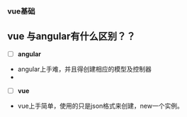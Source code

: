 ### vue基础
## vue 与angular有什么区别？？

- [ ] **angular**
-  angular上手难，并且得创建相应的模型及控制器
-  

- [ ] **vue**
- vue上手简单，使用的只是json格式来创建，new一个实例。

